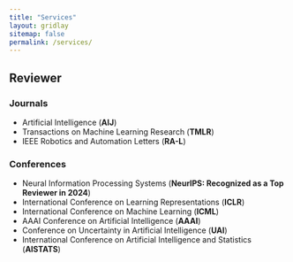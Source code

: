 ```yaml
---
title: "Services"
layout: gridlay
sitemap: false
permalink: /services/
---
```

<!-- ### Organization -->

<link rel="stylesheet" href="{{ '/assets/css/responsive.css' | relative_url }}">
<div class="jumbotron">

## Reviewer

<div class="research-area">

### Journals

- Artificial Intelligence (**AIJ**)
- Transactions on Machine Learning Research (**TMLR**)
- IEEE Robotics and Automation Letters (**RA-L**)
</div>


<div class="research-area">

### Conferences

- Neural Information Processing Systems (**NeurIPS: Recognized as a Top Reviewer in 2024**) 
- International Conference on Learning Representations (**ICLR**)
- International Conference on Machine Learning (**ICML**)
- AAAI Conference on Artificial Intelligence (**AAAI**)
- Conference on Uncertainty in Artificial Intelligence (**UAI**) 
- International Conference on Artificial Intelligence and Statistics (**AISTATS**)

</div>

</div>
